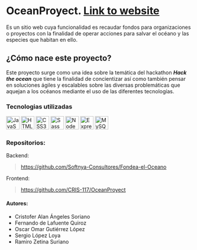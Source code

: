 # OceanProyect. <a href="https://fondeaeloceano.xyz/" target="_blank">Link to website</a>

Es un sitio web cuya funcionalidad es recaudar fondos para organizaciones o proyectos con la finalidad de operar acciones para salvar el océano y las especies que habitan en ello.

## ¿Cómo nace este proyecto?

Este proyecto surge como una idea sobre la temática del hackathon ***Hack the ocean*** que tiene la finalidad de concientizar así como también pensar en soluciones ágiles y escalables sobre las diversas problemáticas que aquejan a los océanos mediante el uso de las diferentes tecnologías.

### Tecnologias utilizadas

<p align="left">
<a href="https://developer.mozilla.org/en-US/docs/Web/JavaScript" target="_blank" rel="noreferrer"><img src="https://raw.githubusercontent.com/danielcranney/readme-generator/main/public/icons/skills/javascript-colored.svg" width="36" height="36" alt="JavaScript" /></a>
<a href="https://developer.mozilla.org/en-US/docs/Glossary/HTML5" target="_blank" rel="noreferrer"><img src="https://raw.githubusercontent.com/danielcranney/readme-generator/main/public/icons/skills/html5-colored.svg" width="36" height="36" alt="HTML5" /></a>
<a href="https://www.w3.org/TR/CSS/#css" target="_blank" rel="noreferrer"><img src="https://raw.githubusercontent.com/danielcranney/readme-generator/main/public/icons/skills/css3-colored.svg" width="36" height="36" alt="CSS3" /></a>
<a href="https://sass-lang.com/" target="_blank" rel="noreferrer"><img src="https://raw.githubusercontent.com/danielcranney/readme-generator/main/public/icons/skills/sass-colored.svg" width="36" height="36" alt="Sass" /></a>
<a href="https://nodejs.org/en/" target="_blank" rel="noreferrer"><img src="https://raw.githubusercontent.com/danielcranney/readme-generator/main/public/icons/skills/nodejs-colored.svg" width="36" height="36" alt="NodeJS" /></a>
<a href="https://expressjs.com/" target="_blank" rel="noreferrer"><img src="https://raw.githubusercontent.com/danielcranney/readme-generator/main/public/icons/skills/express-colored.svg" width="36" height="36" alt="Express" /></a>
<a href="https://www.mysql.com/" target="_blank" rel="noreferrer"><img src="https://raw.githubusercontent.com/danielcranney/readme-generator/main/public/icons/skills/mysql-colored.svg" width="36" height="36" alt="MySQL" /></a>
</p>

### Repositorios:

Backend:
> https://github.com/Softnya-Consultores/Fondea-el-Oceano

Frontend:
> https://github.com/CRIS-117/OceanProyect

#### Autores:

- Cristofer Alan Ángeles Soriano
- Fernando de Lafuente Quiroz
- Oscar Omar Gutiérrez López
- Sergio López Loya
- Ramiro Zetina Suriano

